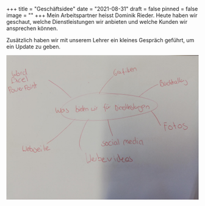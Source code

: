 +++
title = "Geschäftsidee"
date = "2021-08-31"
draft = false
pinned = false
image = ""
+++
Mein Arbeitspartner heisst Dominik Rieder. Heute haben wir geschaut, welche Dienstleistungen wir anbieten und welche Kunden wir ansprechen können.

Zusätzlich haben wir mit unserem Lehrer ein kleines Gespräch geführt, um ein Update zu geben. 



![](microsoftteams-image.png)